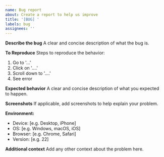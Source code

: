```yaml
---
name: Bug report
about: Create a report to help us improve
title: '[BUG] '
labels: bug
assignees: ''
---
```


**Describe the bug**
A clear and concise description of what the bug is.

**To Reproduce**
Steps to reproduce the behavior:
1. Go to '...'
2. Click on '....'
3. Scroll down to '....'
4. See error

**Expected behavior**
A clear and concise description of what you expected to happen.

**Screenshots**
If applicable, add screenshots to help explain your problem.

**Environment:**
 - Device: [e.g. Desktop, iPhone]
 - OS: [e.g. Windows, macOS, iOS]
 - Browser: [e.g. Chrome, Safari]
 - Version: [e.g. 22]

**Additional context**
Add any other context about the problem here. 